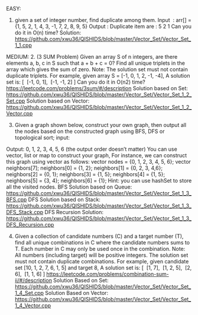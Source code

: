 EASY:
1. given a set of integer number, find duplicate among them.
Input  : arr[] = {1, 5, 2, 1, 4, 3, -1, 7, 2, 8, 9, 5}
Output : Duplicate item are : 5 2 1 
Can you do it in O(n) time?
Solution: https://github.com/xwu36/QISHIDS/blob/master/Vector_Set/Vector_Set_1_1.cpp

MEDIUM:
2. (3 SUM Problem) Given an array S of n integers, are there elements a, b, c in S such that a + b + c = 0? 
Find all unique triplets in the array which gives the sum of zero.
Note: The solution set must not contain duplicate triplets.
For example, given array S = [-1, 0, 1, 2, -1, -4],
A solution set is:
[
 [-1, 0, 1],
 [-1, -1, 2]
]
Can you do it in O(n2) time?
https://leetcode.com/problems/3sum/#/description
Solution based on Set:
https://github.com/xwu36/QISHIDS/blob/master/Vector_Set/Vector_Set_1_2_Set.cpp
Solution based on Vector:
https://github.com/xwu36/QISHIDS/blob/master/Vector_Set/Vector_Set_1_2_Vector.cpp

3. Given a graph shown below, construct your own graph, then output all the nodes based on the constructed graph using BFS, DFS or topological sort;
input:

Output: 0, 1, 2, 3, 4, 5, 6 (the output order doesn’t matter)
You can use vector, list or map to construct your graph,
For instance, we can construct this graph using vector as follows:
vector<int> nodes = {0, 1, 2, 3, 4, 5, 6};
vector<int> neighbors[7];
neighbors[0] = {1, 2};
neighbors[1] = {0, 2, 3, 4,6};
neighbors[2] = {0, 1};
neighbors[3] = {1, 5};
neighbors[4] = {1, 5};
neighbors[5] = {3, 4};
neighbors[6] = {1};
Hint: you can use hashSet to store all the visited nodes.
BFS Solution based on Queue:
https://github.com/xwu36/QISHIDS/blob/master/Vector_Set/Vector_Set_1_3_BFS.cpp
DFS Solution based on Stack:
https://github.com/xwu36/QISHIDS/blob/master/Vector_Set/Vector_Set_1_3_DFS_Stack.cpp
DFS Recursion Solution:
https://github.com/xwu36/QISHIDS/blob/master/Vector_Set/Vector_Set_1_3_DFS_Recursion.cpp

4. Given a collection of candidate numbers (C) and a target number (T), find all unique combinations in C where the candidate numbers sums to T.
Each number in C may only be used once in the combination.
Note:
All numbers (including target) will be positive integers.
The solution set must not contain duplicate combinations.
For example, given candidate set [10, 1, 2, 7, 6, 1, 5] and target 8, 
A solution set is: 
[
 [1, 7],
 [1, 2, 5],
 [2, 6],
 [1, 1, 6]
]
https://leetcode.com/problems/combination-sum-ii/#/description
Solution Based on Set:
https://github.com/xwu36/QISHIDS/blob/master/Vector_Set/Vector_Set_1_4_Set.cpp
Solution Based on Vector:
https://github.com/xwu36/QISHIDS/blob/master/Vector_Set/Vector_Set_1_4_Vector.cpp
